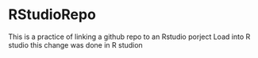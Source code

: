 # RStudioRepo
This is a practice of linking a github repo to an Rstudio porject
Load into R studio
this change was done in R studion

